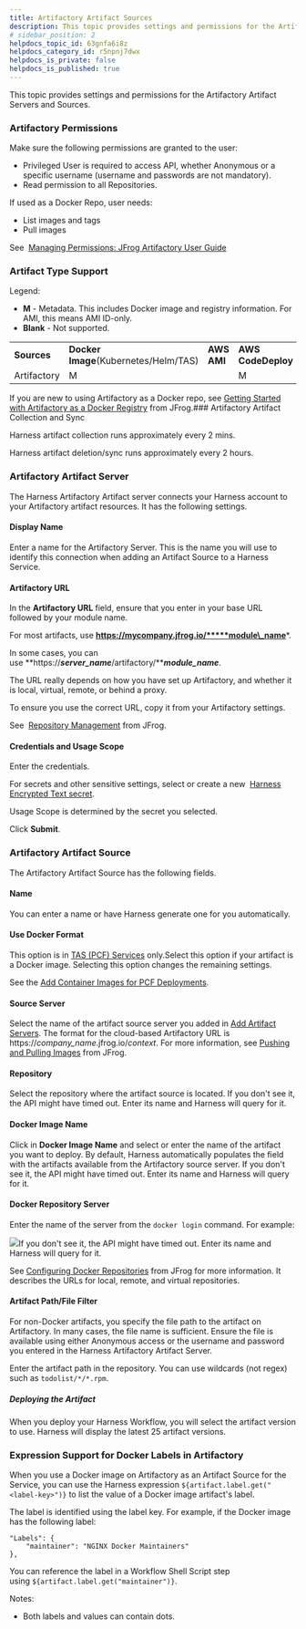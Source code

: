 ```yaml
---
title: Artifactory Artifact Sources
description: This topic provides settings and permissions for the Artifactory Artifact Servers and Sources. Artifactory Permissions. Make sure the following permissions are granted to the user --  Privileged User is…
# sidebar_position: 2
helpdocs_topic_id: 63gnfa6i8z
helpdocs_category_id: r5npnj7dwx
helpdocs_is_private: false
helpdocs_is_published: true
---
```


This topic provides settings and permissions for the Artifactory Artifact Servers and Sources.

### Artifactory Permissions

Make sure the following permissions are granted to the user:

* Privileged User is required to access API, whether Anonymous or a specific username (username and passwords are not mandatory).
* Read permission to all Repositories.

If used as a Docker Repo, user needs:

* List images and tags
* Pull images

See  [Managing Permissions: JFrog Artifactory User Guide](https://www.jfrog.com/confluence/display/RTF/Managing+Permissions)

### Artifact Type Support

Legend:

* **M** - Metadata. This includes Docker image and registry information. For AMI, this means AMI ID-only.
* **Blank** - Not supported.



|  |  |  |  |  |  |  |  |  |  |  |  |
| --- | --- | --- | --- | --- | --- | --- | --- | --- | --- | --- | --- |
| **Sources** | **Docker Image**(Kubernetes/Helm/TAS) | **AWS** **AMI** | **AWS CodeDeploy** | **AWS Lambda** | **JAR** | **RPM** | **TAR** | **WAR** | **ZIP** | **PCF** | **IIS** |
| Artifactory | M |  | M | M | M | M | M | M | M | M | M |

If you are new to using Artifactory as a Docker repo, see [Getting Started with Artifactory as a Docker Registry](https://www.jfrog.com/confluence/display/RTF6X/Getting+Started+with+Artifactory+as+a+Docker+Registry) from JFrog.### Artifactory Artifact Collection and Sync

Harness artifact collection runs approximately every 2 mins.

Harness artifact deletion/sync runs approximately every 2 hours.

### Artifactory Artifact Server

The Harness Artifactory Artifact server connects your Harness account to your Artifactory artifact resources. It has the following settings.

#### Display Name

Enter a name for the Artifactory Server. This is the name you will use to identify this connection when adding an Artifact Source to a Harness Service.

#### Artifactory URL

In the **Artifactory URL** field, ensure that you enter in your base URL followed by your module name.

For most artifacts, use **https://mycompany.jfrog.io/*****module\_name***.

In some cases, you can use **https://*****server\_name*****/artifactory/*****module\_name***.

The URL really depends on how you have set up Artifactory, and whether it is local, virtual, remote, or behind a proxy.

To ensure you use the correct URL, copy it from your Artifactory settings.

See  [Repository Management](https://www.jfrog.com/confluence/display/JFROG/Repository+Management) from JFrog.

#### Credentials and Usage Scope

Enter the credentials.

For secrets and other sensitive settings, select or create a new  [Harness Encrypted Text secret](https://docs.harness.io/article/ygyvp998mu-use-encrypted-text-secrets).

Usage Scope is determined by the secret you selected.

Click **Submit**.

### Artifactory Artifact Source

The Artifactory Artifact Source has the following fields.

#### Name

You can enter a name or have Harness generate one for you automatically.

#### Use Docker Format

This option is in [TAS (PCF) Services](/article/6m7w43yw4u-pcf-tutorial-overview) only.Select this option if your artifact is a Docker image. Selecting this option changes the remaining settings.

See the [Add Container Images for PCF Deployments](/article/jxsna1a0mi-add-container-images-for-pcf-deployments).

#### Source Server

Select the name of the artifact source server you added in [Add Artifact Servers](/article/7dghbx1dbl-configuring-artifact-server). The format for the cloud-based Artifactory URL is https://*company\_name*.jfrog.io/*context*. For more information, see [Pushing and Pulling Images](https://www.jfrog.com/confluence/display/RTF/Docker+Registry#DockerRegistry-PushingandPullingImages) from JFrog.

#### Repository

Select the repository where the artifact source is located. If you don't see it, the API might have timed out. Enter its name and Harness will query for it.

#### Docker Image Name

Click in **Docker Image Name** and select or enter the name of the artifact you want to deploy. By default, Harness automatically populates the field with the artifacts available from the Artifactory source server. If you don't see it, the API might have timed out. Enter its name and Harness will query for it.

#### Docker Repository Server

Enter the name of the server from the `docker login` command. For example:

![](https://files.helpdocs.io/kw8ldg1itf/articles/gxv9gj6khz/1576783783511/image.png)If you don't see it, the API might have timed out. Enter its name and Harness will query for it.

See [Configuring Docker Repositories](https://www.jfrog.com/confluence/display/RTF/Docker+Registry#DockerRegistry-ConfiguringDockerRepositories) from JFrog for more information. It describes the URLs for local, remote, and virtual repositories.

#### Artifact Path/File Filter

For non-Docker artifacts, you specify the file path to the artifact on Artifactory. In many cases, the file name is sufficient. Ensure the file is available using either Anonymous access or the username and password you entered in the Harness Artifactory Artifact Server.

Enter the artifact path in the repository. You can use wildcards (not regex) such as `todolist/*/*.rpm`.

##### Deploying the Artifact

When you deploy your Harness Workflow, you will select the artifact version to use. Harness will display the latest 25 artifact versions.

### Expression Support for Docker Labels in Artifactory

When you use a Docker image on Artifactory as an Artifact Source for the Service, you can use the Harness expression `${artifact.label.get("<label-key>")}` to list the value of a Docker image artifact's label.

The label is identified using the label key. For example, if the Docker image has the following label:


```
"Labels": {  
    "maintainer": "NGINX Docker Maintainers"  
},
```
You can reference the label in a Workflow Shell Script step using `${artifact.label.get("maintainer")}`.

Notes:

* Both labels and values can contain dots.

